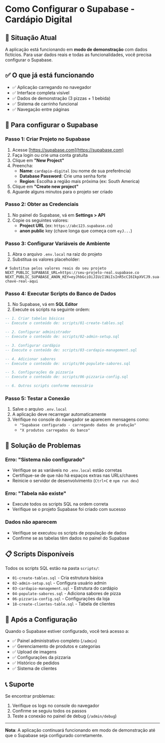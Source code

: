 # Como Configurar o Supabase - Cardápio Digital

## 🎯 Situação Atual

A aplicação está funcionando em **modo de demonstração** com dados fictícios. Para usar dados reais e todas as funcionalidades, você precisa configurar o Supabase.

## ✅ O que já está funcionando

- ✅ Aplicação carregando no navegador
- ✅ Interface completa visível
- ✅ Dados de demonstração (3 pizzas + 1 bebida)
- ✅ Sistema de carrinho funcional
- ✅ Navegação entre páginas

## 🔧 Para configurar o Supabase

### Passo 1: Criar Projeto no Supabase

1. Acesse [https://supabase.com](https://supabase.com)
2. Faça login ou crie uma conta gratuita
3. Clique em **"New Project"**
4. Preencha:
   - **Name**: `cardapio-digital` (ou nome de sua preferência)
   - **Database Password**: Crie uma senha forte
   - **Region**: Escolha a região mais próxima (ex: South America)
5. Clique em **"Create new project"**
6. Aguarde alguns minutos para o projeto ser criado

### Passo 2: Obter as Credenciais

1. No painel do Supabase, vá em **Settings > API**
2. Copie os seguintes valores:
   - **Project URL** (ex: `https://abc123.supabase.co`)
   - **anon public** key (chave longa que começa com `eyJ...`)

### Passo 3: Configurar Variáveis de Ambiente

1. Abra o arquivo `.env.local` na raiz do projeto
2. Substitua os valores placeholder:

```env
# Substitua pelos valores reais do seu projeto
NEXT_PUBLIC_SUPABASE_URL=https://seu-projeto-real.supabase.co
NEXT_PUBLIC_SUPABASE_ANON_KEY=eyJhbGciOiJIUzI1NiIsInR5cCI6IkpXVCJ9.sua-chave-real-aqui
```

### Passo 4: Executar Scripts do Banco de Dados

1. No Supabase, vá em **SQL Editor**
2. Execute os scripts na seguinte ordem:

```sql
-- 1. Criar tabelas básicas
-- Execute o conteúdo de: scripts/01-create-tables.sql

-- 2. Configurar administrador
-- Execute o conteúdo de: scripts/02-admin-setup.sql

-- 3. Configurar cardápio
-- Execute o conteúdo de: scripts/03-cardapio-management.sql

-- 4. Adicionar sabores
-- Execute o conteúdo de: scripts/04-populate-sabores.sql

-- 5. Configurações da pizzaria
-- Execute o conteúdo de: scripts/06-pizzaria-config.sql

-- 6. Outros scripts conforme necessário
```

### Passo 5: Testar a Conexão

1. Salve o arquivo `.env.local`
2. A aplicação deve recarregar automaticamente
3. Verifique no console do navegador se aparecem mensagens como:
   - `"Supabase configurado - carregando dados de produção"`
   - `"X produtos carregados do banco"`

## 🚨 Solução de Problemas

### Erro: "Sistema não configurado"
- Verifique se as variáveis no `.env.local` estão corretas
- Certifique-se de que não há espaços extras nas URLs/chaves
- Reinicie o servidor de desenvolvimento (`Ctrl+C` e `npm run dev`)

### Erro: "Tabela não existe"
- Execute todos os scripts SQL na ordem correta
- Verifique se o projeto Supabase foi criado com sucesso

### Dados não aparecem
- Verifique se executou os scripts de população de dados
- Confirme se as tabelas têm dados no painel do Supabase

## 📋 Scripts Disponíveis

Todos os scripts SQL estão na pasta `scripts/`:

- `01-create-tables.sql` - Cria estrutura básica
- `02-admin-setup.sql` - Configura usuário admin
- `03-cardapio-management.sql` - Estrutura do cardápio
- `04-populate-sabores.sql` - Adiciona sabores de pizza
- `06-pizzaria-config.sql` - Configurações da loja
- `18-create-clientes-table.sql` - Tabela de clientes

## 🎉 Após a Configuração

Quando o Supabase estiver configurado, você terá acesso a:

- ✅ Painel administrativo completo (`/admin`)
- ✅ Gerenciamento de produtos e categorias
- ✅ Upload de imagens
- ✅ Configurações da pizzaria
- ✅ Histórico de pedidos
- ✅ Sistema de clientes

## 📞 Suporte

Se encontrar problemas:

1. Verifique os logs no console do navegador
2. Confirme se seguiu todos os passos
3. Teste a conexão no painel de debug (`/admin/debug`)

---

**Nota**: A aplicação continuará funcionando em modo de demonstração até que o Supabase seja configurado corretamente.